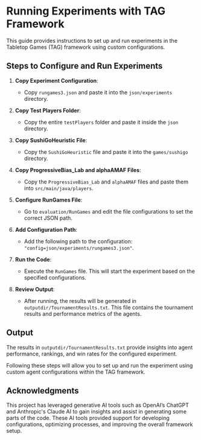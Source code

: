 # Running Experiments with TAG Framework

This guide provides instructions to set up and run experiments in the Tabletop Games (TAG) framework using custom configurations.

## Steps to Configure and Run Experiments

1. **Copy Experiment Configuration**:
   - Copy `rungames3.json` and paste it into the `json/experiments` directory.

2. **Copy Test Players Folder**:
   - Copy the entire `testPlayers` folder and paste it inside the `json` directory.

3. **Copy SushiGoHeuristic File**:
   - Copy the `SushiGoHeuristic` file and paste it into the `games/sushigo` directory.

4. **Copy ProgressiveBias_Lab and alphaAMAF Files**:
   - Copy the `ProgressiveBias_Lab` and `alphaAMAF` files and paste them into `src/main/java/players`.

5. **Configure RunGames File**:
   - Go to `evaluation/RunGames` and edit the file configurations to set the correct JSON path.

6. **Add Configuration Path**:
   - Add the following path to the configuration: `"config=json/experiments/rungames3.json"`.

7. **Run the Code**:
   - Execute the `RunGames` file. This will start the experiment based on the specified configurations.

8. **Review Output**:
   - After running, the results will be generated in `outputdir/TournamentResults.txt`. This file contains the tournament results and performance metrics of the agents.

## Output

The results in `outputdir/TournamentResults.txt` provide insights into agent performance, rankings, and win rates for the configured experiment.

Following these steps will allow you to set up and run the experiment using custom agent configurations within the TAG framework.

## Acknowledgments

This project has leveraged generative AI tools such as OpenAI’s ChatGPT and Anthropic's Claude AI to gain insights and assist in generating some parts of the code. These AI tools provided support for developing configurations, optimizing processes, and improving the overall framework setup.
